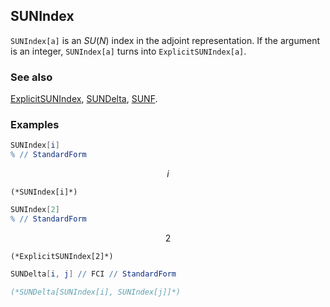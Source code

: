 ## SUNIndex

`SUNIndex[a]` is an $SU(N)$ index in the adjoint representation. If the argument is an integer, `SUNIndex[a]` turns into `ExplicitSUNIndex[a]`.

### See also

[ExplicitSUNIndex](ExplicitSUNIndex), [SUNDelta](SUNDelta), [SUNF](SUNF).

### Examples

```mathematica
SUNIndex[i]
% // StandardForm
```

$$i$$

```
(*SUNIndex[i]*)
```

```mathematica
SUNIndex[2]
% // StandardForm
```

$$2$$

```
(*ExplicitSUNIndex[2]*)
```

```mathematica
SUNDelta[i, j] // FCI // StandardForm

(*SUNDelta[SUNIndex[i], SUNIndex[j]]*)
```